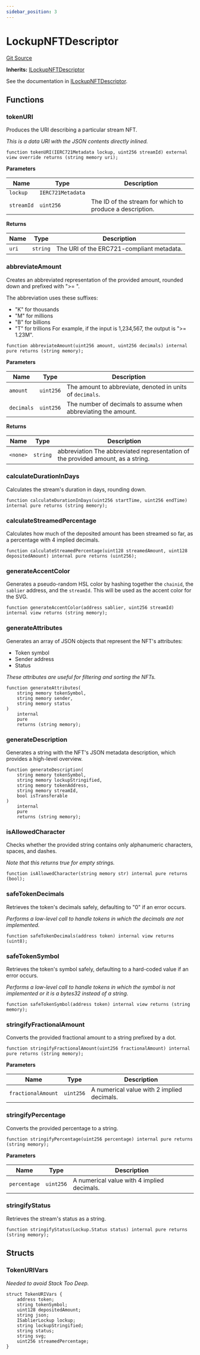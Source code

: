 ```yaml
---
sidebar_position: 3
---
```


# LockupNFTDescriptor

[Git Source](https://github.com/sablier-labs/lockup/blob/076eba971fea7bb38fe75ee5108f0589c26152c0/src/LockupNFTDescriptor.sol)

**Inherits:** [ILockupNFTDescriptor](/docs/reference/lockup/contracts/interfaces/interface.ILockupNFTDescriptor.md)

See the documentation in
[ILockupNFTDescriptor](/docs/reference/lockup/contracts/interfaces/interface.ILockupNFTDescriptor.md).

## Functions

### tokenURI

Produces the URI describing a particular stream NFT.

_This is a data URI with the JSON contents directly inlined._

```solidity
function tokenURI(IERC721Metadata lockup, uint256 streamId) external view override returns (string memory uri);
```

**Parameters**

| Name       | Type              | Description                                              |
| ---------- | ----------------- | -------------------------------------------------------- |
| `lockup`   | `IERC721Metadata` |                                                          |
| `streamId` | `uint256`         | The ID of the stream for which to produce a description. |

**Returns**

| Name  | Type     | Description                               |
| ----- | -------- | ----------------------------------------- |
| `uri` | `string` | The URI of the ERC721-compliant metadata. |

### abbreviateAmount

Creates an abbreviated representation of the provided amount, rounded down and prefixed with ">= ".

The abbreviation uses these suffixes:

- "K" for thousands
- "M" for millions
- "B" for billions
- "T" for trillions For example, if the input is 1,234,567, the output is ">= 1.23M".

```solidity
function abbreviateAmount(uint256 amount, uint256 decimals) internal pure returns (string memory);
```

**Parameters**

| Name       | Type      | Description                                                    |
| ---------- | --------- | -------------------------------------------------------------- |
| `amount`   | `uint256` | The amount to abbreviate, denoted in units of `decimals`.      |
| `decimals` | `uint256` | The number of decimals to assume when abbreviating the amount. |

**Returns**

| Name     | Type     | Description                                                                      |
| -------- | -------- | -------------------------------------------------------------------------------- |
| `<none>` | `string` | abbreviation The abbreviated representation of the provided amount, as a string. |

### calculateDurationInDays

Calculates the stream's duration in days, rounding down.

```solidity
function calculateDurationInDays(uint256 startTime, uint256 endTime) internal pure returns (string memory);
```

### calculateStreamedPercentage

Calculates how much of the deposited amount has been streamed so far, as a percentage with 4 implied decimals.

```solidity
function calculateStreamedPercentage(uint128 streamedAmount, uint128 depositedAmount) internal pure returns (uint256);
```

### generateAccentColor

Generates a pseudo-random HSL color by hashing together the `chainid`, the `sablier` address, and the `streamId`. This
will be used as the accent color for the SVG.

```solidity
function generateAccentColor(address sablier, uint256 streamId) internal view returns (string memory);
```

### generateAttributes

Generates an array of JSON objects that represent the NFT's attributes:

- Token symbol
- Sender address
- Status

_These attributes are useful for filtering and sorting the NFTs._

```solidity
function generateAttributes(
    string memory tokenSymbol,
    string memory sender,
    string memory status
)
    internal
    pure
    returns (string memory);
```

### generateDescription

Generates a string with the NFT's JSON metadata description, which provides a high-level overview.

```solidity
function generateDescription(
    string memory tokenSymbol,
    string memory lockupStringified,
    string memory tokenAddress,
    string memory streamId,
    bool isTransferable
)
    internal
    pure
    returns (string memory);
```

### isAllowedCharacter

Checks whether the provided string contains only alphanumeric characters, spaces, and dashes.

_Note that this returns true for empty strings._

```solidity
function isAllowedCharacter(string memory str) internal pure returns (bool);
```

### safeTokenDecimals

Retrieves the token's decimals safely, defaulting to "0" if an error occurs.

_Performs a low-level call to handle tokens in which the decimals are not implemented._

```solidity
function safeTokenDecimals(address token) internal view returns (uint8);
```

### safeTokenSymbol

Retrieves the token's symbol safely, defaulting to a hard-coded value if an error occurs.

_Performs a low-level call to handle tokens in which the symbol is not implemented or it is a bytes32 instead of a
string._

```solidity
function safeTokenSymbol(address token) internal view returns (string memory);
```

### stringifyFractionalAmount

Converts the provided fractional amount to a string prefixed by a dot.

```solidity
function stringifyFractionalAmount(uint256 fractionalAmount) internal pure returns (string memory);
```

**Parameters**

| Name               | Type      | Description                                |
| ------------------ | --------- | ------------------------------------------ |
| `fractionalAmount` | `uint256` | A numerical value with 2 implied decimals. |

### stringifyPercentage

Converts the provided percentage to a string.

```solidity
function stringifyPercentage(uint256 percentage) internal pure returns (string memory);
```

**Parameters**

| Name         | Type      | Description                                |
| ------------ | --------- | ------------------------------------------ |
| `percentage` | `uint256` | A numerical value with 4 implied decimals. |

### stringifyStatus

Retrieves the stream's status as a string.

```solidity
function stringifyStatus(Lockup.Status status) internal pure returns (string memory);
```

## Structs

### TokenURIVars

_Needed to avoid Stack Too Deep._

```solidity
struct TokenURIVars {
    address token;
    string tokenSymbol;
    uint128 depositedAmount;
    string json;
    ISablierLockup lockup;
    string lockupStringified;
    string status;
    string svg;
    uint256 streamedPercentage;
}
```
